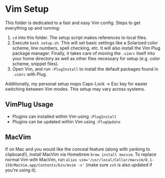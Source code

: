 # Vim Setup
This folder is dedicated to a fast and easy Vim config. Steps to get everything up and running:

1. `cd` into this folder. The setup script makes references to local files.
2. Execute `bash setup.sh`. This will set basic settings like a Solarized color scheme, line numbers, spell checking, etc. It will also install the Vim Plug package manager. Finally, it takes care of moving the `.vimrc` itself into your home directory as well as other files necessary for setup (e.g. color scheme, snippet files).
3. Open Vim, and run `:PlugInstall` to install the default packages found in `.vimrc` with Plug. 

Additionally, my personal setup maps Caps-Lock -> Esc key for easier switching between Vim modes. This setup may vary across systems.

## VimPlug Usage
- Plugins can installed within Vim using `:PlugInstall`
- Plugins can be updated within Vim using `:PlugUpdate`

## MacVim
If on Mac and you would like the conceal feature (along with yanking to clipboard!), install MacVim via Homebrew `brew install macvim`. To replace normal Vim with MacVim, run `alias vim='/usr/local/Cellar/macvim/8.1-159/MacVim.app/Contents/bin/mvim -v'` (make sure `zsh` is also updated if you're using it).
